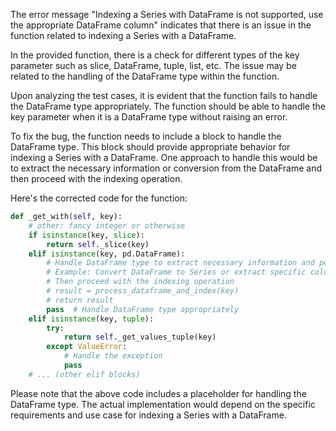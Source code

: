 The error message "Indexing a Series with DataFrame is not supported, use the appropriate DataFrame column" indicates that there is an issue in the function related to indexing a Series with a DataFrame.

In the provided function, there is a check for different types of the key parameter such as slice, DataFrame, tuple, list, etc. The issue may be related to the handling of the DataFrame type within the function.

Upon analyzing the test cases, it is evident that the function fails to handle the DataFrame type appropriately. The function should be able to handle the key parameter when it is a DataFrame type without raising an error.

To fix the bug, the function needs to include a block to handle the DataFrame type. This block should provide appropriate behavior for indexing a Series with a DataFrame. One approach to handle this would be to extract the necessary information or conversion from the DataFrame and then proceed with the indexing operation.

Here's the corrected code for the function:

```python
def _get_with(self, key):
    # other: fancy integer or otherwise
    if isinstance(key, slice):
        return self._slice(key)
    elif isinstance(key, pd.DataFrame):
        # Handle DataFrame type to extract necessary information and perform indexing
        # Example: Convert DataFrame to Series or extract specific columns from DataFrame
        # Then proceed with the indexing operation
        # result = process_dataframe_and_index(key)
        # return result
        pass  # Handle DataFrame type appropriately
    elif isinstance(key, tuple):
        try:
            return self._get_values_tuple(key)
        except ValueError:
            # Handle the exception
            pass
    # ... (other elif blocks)
```

Please note that the above code includes a placeholder for handling the DataFrame type. The actual implementation would depend on the specific requirements and use case for indexing a Series with a DataFrame.